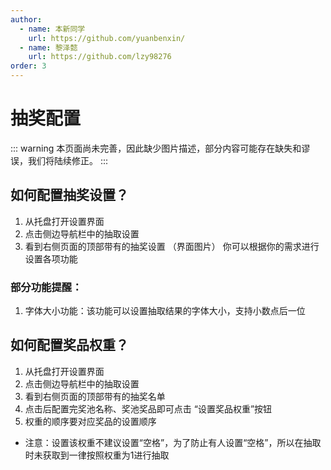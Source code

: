 ```yaml
---
author:
  - name: 本新同学
    url: https://github.com/yuanbenxin/
  - name: 黎泽懿
    url: https://github.com/lzy98276
order: 3
---
```

# 抽奖配置
::: warning
本页面尚未完善，因此缺少图片描述，部分内容可能存在缺失和谬误，我们将陆续修正。
:::
## 如何配置抽奖设置？
1. 从托盘打开设置界面
2. 点击侧边导航栏中的抽取设置
3. 看到右侧页面的顶部带有的抽奖设置
（界面图片）
你可以根据你的需求进行设置各项功能
### 部分功能提醒：
1. 字体大小功能：该功能可以设置抽取结果的字体大小，支持小数点后一位

## 如何配置奖品权重？
1. 从托盘打开设置界面
2. 点击侧边导航栏中的抽取设置
3. 看到右侧页面的顶部带有的抽奖名单
4. 点击后配置完奖池名称、奖池奖品即可点击 “设置奖品权重”按钮
5. 权重的顺序要对应奖品的设置顺序
- 注意：设置该权重不建议设置“空格”，为了防止有人设置“空格”，所以在抽取时未获取到一律按照权重为1进行抽取